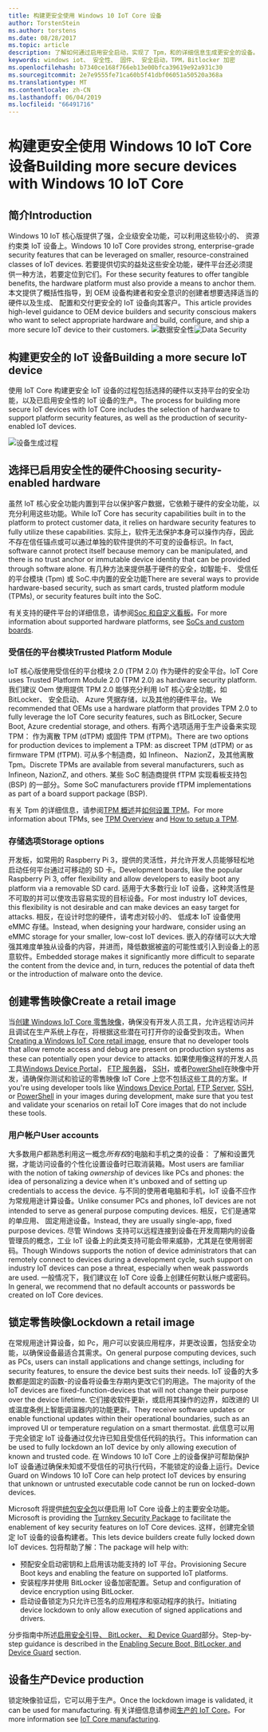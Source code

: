 ```yaml
---
title: 构建更安全使用 Windows 10 IoT Core 设备
author: TorstenStein
ms.author: torstens
ms.date: 08/28/2017
ms.topic: article
description: 了解如何通过启用安全启动，实现了 Tpm，和的详细信息生成更安全的设备。
keywords: windows iot、 安全性、 固件、 安全启动，TPM，Bitlocker 加密
ms.openlocfilehash: b7340ce168f766eb13e00bfca39619e92a931c30
ms.sourcegitcommit: 2e7e9555fe71ca60b5f41dbf06051a50520a368a
ms.translationtype: MT
ms.contentlocale: zh-CN
ms.lasthandoff: 06/04/2019
ms.locfileid: "66491716"
---
```

# <a name="building-more-secure-devices-with-windows-10-iot-core"></a><span data-ttu-id="aaabf-104">构建更安全使用 Windows 10 IoT Core 设备</span><span class="sxs-lookup"><span data-stu-id="aaabf-104">Building more secure devices with Windows 10 IoT Core</span></span>

## <a name="introduction"></a><span data-ttu-id="aaabf-105">简介</span><span class="sxs-lookup"><span data-stu-id="aaabf-105">Introduction</span></span>  

<span data-ttu-id="aaabf-106">Windows 10 IoT 核心版提供了强，企业级安全功能，可以利用这些较小的、 资源约束类 IoT 设备上。</span><span class="sxs-lookup"><span data-stu-id="aaabf-106">Windows 10 IoT Core provides strong, enterprise-grade security features that can be leveraged on smaller, resource-constrained classes of IoT devices.</span></span> <span data-ttu-id="aaabf-107">若要提供切实的益处这些安全功能，硬件平台还必须提供一种方法，若要定位到它们。</span><span class="sxs-lookup"><span data-stu-id="aaabf-107">For these security features to offer tangible benefits, the hardware platform must also provide a means to anchor them.</span></span> <span data-ttu-id="aaabf-108">本文提供了概括性指导，到 OEM 设备构建者和安全意识的创建者想要选择适当的硬件以及生成、 配置和交付更安全的 IoT 设备向其客户。</span><span class="sxs-lookup"><span data-stu-id="aaabf-108">This article provides high-level guidance to OEM device builders and security conscious makers who want to select appropriate hardware and build, configure, and ship a more secure IoT device to their customers.</span></span>
<span data-ttu-id="aaabf-109">![数据安全性](../media/SecurityFlowAndCertificates/DataRestExecutionMotion.png)</span><span class="sxs-lookup"><span data-stu-id="aaabf-109">![Data Security](../media/SecurityFlowAndCertificates/DataRestExecutionMotion.png)</span></span>

## <a name="building-a-more-secure-iot-device"></a><span data-ttu-id="aaabf-110">构建更安全的 IoT 设备</span><span class="sxs-lookup"><span data-stu-id="aaabf-110">Building a more secure IoT device</span></span>  
<span data-ttu-id="aaabf-111">使用 IoT Core 构建更安全 IoT 设备的过程包括选择的硬件以支持平台的安全功能，以及已启用安全性的 IoT 设备的生产。</span><span class="sxs-lookup"><span data-stu-id="aaabf-111">The process for building more secure IoT devices with IoT Core includes the selection of hardware to support platform security features, as well as the production of security-enabled IoT devices.</span></span>

![设备生成过程](../media/SecurityFlowAndCertificates/DeviceBuildProcess.png)


## <a name="choosing-security-enabled-hardware"></a><span data-ttu-id="aaabf-113">选择已启用安全性的硬件</span><span class="sxs-lookup"><span data-stu-id="aaabf-113">Choosing security-enabled hardware</span></span>
<span data-ttu-id="aaabf-114">虽然 IoT 核心安全功能内置到平台以保护客户数据，它依赖于硬件的安全功能，以充分利用这些功能。</span><span class="sxs-lookup"><span data-stu-id="aaabf-114">While IoT Core has security capabilities built in to the platform to protect customer data, it relies on hardware security features to fully utilize these capabilities.</span></span> <span data-ttu-id="aaabf-115">实际上，软件无法保护本身可以操作内存，因此不存在信任锚点或可以通过单独的软件提供的不可变的设备标识。</span><span class="sxs-lookup"><span data-stu-id="aaabf-115">In fact, software cannot protect itself because memory can be manipulated, and there is no trust anchor or immutable device identity that can be provided through software alone.</span></span> <span data-ttu-id="aaabf-116">有几种方法来提供基于硬件的安全，如智能卡、 受信任的平台模块 (Tpm) 或 SoC.中内置的安全功能</span><span class="sxs-lookup"><span data-stu-id="aaabf-116">There are several ways to provide hardware-based security, such as smart cards, trusted platform module (TPMs), or security features built into the SoC.</span></span> 

<span data-ttu-id="aaabf-117">有关支持的硬件平台的详细信息，请参阅[Soc 和自定义看板](https://docs.microsoft.com/en-us/windows/iot-core/learn-about-hardware/socsandcustomboards)。</span><span class="sxs-lookup"><span data-stu-id="aaabf-117">For more information about supported hardware platforms, see [SoCs and custom boards](https://docs.microsoft.com/en-us/windows/iot-core/learn-about-hardware/socsandcustomboards).</span></span> 

### <a name="trusted-platform-module"></a><span data-ttu-id="aaabf-118">受信任的平台模块</span><span class="sxs-lookup"><span data-stu-id="aaabf-118">Trusted Platform Module</span></span>
<span data-ttu-id="aaabf-119">IoT 核心版使用受信任的平台模块 2.0 (TPM 2.0) 作为硬件的安全平台。</span><span class="sxs-lookup"><span data-stu-id="aaabf-119">IoT Core uses Trusted Platform Module 2.0 (TPM 2.0) as hardware security platform.</span></span> <span data-ttu-id="aaabf-120">我们建议 Oem 使用提供 TPM 2.0 能够充分利用 IoT 核心安全功能，如 BitLocker、 安全启动、 Azure 凭据存储，以及其他的硬件平台。</span><span class="sxs-lookup"><span data-stu-id="aaabf-120">We recommended that OEMs use a hardware platform that provides TPM 2.0 to fully leverage the IoT Core security features, such as BitLocker, Secure Boot, Azure credential storage, and others.</span></span> <span data-ttu-id="aaabf-121">有两个选项适用于生产设备来实现 TPM： 作为离散 TPM (dTPM) 或固件 TPM (fTPM)。</span><span class="sxs-lookup"><span data-stu-id="aaabf-121">There are two options for production devices to implement a TPM: as discreet TPM (dTPM) or as firmware TPM (fTPM).</span></span> <span data-ttu-id="aaabf-122">可从多个制造商，如 Infineon、 NazionZ，及其他离散 Tpm。</span><span class="sxs-lookup"><span data-stu-id="aaabf-122">Discrete TPMs are available from several manufacturers, such as Infineon, NazionZ, and others.</span></span> <span data-ttu-id="aaabf-123">某些 SoC 制造商提供 fTPM 实现看板支持包 (BSP) 的一部分。</span><span class="sxs-lookup"><span data-stu-id="aaabf-123">Some SoC manufacturers provide fTPM implementations as part of a board support package (BSP).</span></span> 

<span data-ttu-id="aaabf-124">有关 Tpm 的详细信息，请参阅[TPM 概述](https://docs.microsoft.com/en-us/windows/iot-core/secure-your-device/tpm)并[如何设置 TPM](https://docs.microsoft.com/en-us/windows/iot-core/secure-your-device/setuptpm)。</span><span class="sxs-lookup"><span data-stu-id="aaabf-124">For more information about TPMs, see [TPM Overview](https://docs.microsoft.com/en-us/windows/iot-core/secure-your-device/tpm) and [How to setup a TPM](https://docs.microsoft.com/en-us/windows/iot-core/secure-your-device/setuptpm).</span></span>

### <a name="storage-options"></a><span data-ttu-id="aaabf-125">存储选项</span><span class="sxs-lookup"><span data-stu-id="aaabf-125">Storage options</span></span>
<span data-ttu-id="aaabf-126">开发板，如常用的 Raspberry Pi 3，提供的灵活性，并允许开发人员能够轻松地启动任何平台通过可移动的 SD 卡。</span><span class="sxs-lookup"><span data-stu-id="aaabf-126">Development boards, like the popular Raspberry Pi 3, offer flexibility and allow developers to easily boot any platform via a removable SD card.</span></span> <span data-ttu-id="aaabf-127">适用于大多数行业 IoT 设备，这种灵活性是不可取的并可以使攻击容易实现的目标设备。</span><span class="sxs-lookup"><span data-stu-id="aaabf-127">For most industry IoT devices, this flexibility is not desirable and can make devices an easy target for attacks.</span></span> <span data-ttu-id="aaabf-128">相反，在设计时您的硬件，请考虑对较小的、 低成本 IoT 设备使用 eMMC 存储。</span><span class="sxs-lookup"><span data-stu-id="aaabf-128">Instead, when designing your hardware, consider using an eMMC storage for your smaller, low-cost IoT devices.</span></span> <span data-ttu-id="aaabf-129">嵌入的存储可以大大增强其难度单独从设备的内容，并进而，降低数据被盗的可能性或引入到设备上的恶意软件。</span><span class="sxs-lookup"><span data-stu-id="aaabf-129">Embedded storage makes it significantly more difficult to separate the content from the device and, in turn, reduces the potential of data theft or the introduction of malware onto the device.</span></span>

## <a name="create-a-retail-image"></a><span data-ttu-id="aaabf-130">创建零售映像</span><span class="sxs-lookup"><span data-stu-id="aaabf-130">Create a retail image</span></span> 
<span data-ttu-id="aaabf-131">当[创建 Windows IoT Core 零售映像](https://docs.microsoft.com/windows-hardware/manufacture/iot/iot-core-manufacturing-guide)，确保没有开发人员工具，允许远程访问并且调试在生产系统上存在，将根据这些潜在可打开你的设备受到攻击。</span><span class="sxs-lookup"><span data-stu-id="aaabf-131">When [Creating a Windows IoT Core retail image](https://docs.microsoft.com/windows-hardware/manufacture/iot/iot-core-manufacturing-guide), ensure that no developer tools that allow remote access and debug are present on production systems as these can potentially open your device to attacks.</span></span> <span data-ttu-id="aaabf-132">如果使用像这样的开发人员工具[Windows Device Portal](https://docs.microsoft.com/en-us/windows/iot-core/manage-your-device/remotedisplay)， [FTP 服务器](https://docs.microsoft.com/en-us/windows/iot-core/connect-your-device/ftp)， [SSH](https://docs.microsoft.com/en-us/windows/iot-core/connect-your-device/ssh)，或者[PowerShell](https://docs.microsoft.com/en-us/windows/iot-core/connect-your-device/powershell)在映像中开发，请确保你测试和验证的零售映像 IoT Core 上您不包括这些工具的方案。</span><span class="sxs-lookup"><span data-stu-id="aaabf-132">If you're using developer tools like [Windows Device Portal](https://docs.microsoft.com/en-us/windows/iot-core/manage-your-device/remotedisplay), [FTP Server](https://docs.microsoft.com/en-us/windows/iot-core/connect-your-device/ftp), [SSH](https://docs.microsoft.com/en-us/windows/iot-core/connect-your-device/ssh), or [PowerShell](https://docs.microsoft.com/en-us/windows/iot-core/connect-your-device/powershell) in your images during development, make sure that you test and validate your scenarios on retail IoT Core images that do not include these tools.</span></span>

### <a name="user-accounts"></a><span data-ttu-id="aaabf-133">用户帐户</span><span class="sxs-lookup"><span data-stu-id="aaabf-133">User accounts</span></span>
<span data-ttu-id="aaabf-134">大多数用户都熟悉利用这一概念*所有权*的电脑和手机之类的设备： 了解和设置凭据，才能访问设备的个性化设置设备时已取消装箱。</span><span class="sxs-lookup"><span data-stu-id="aaabf-134">Most users are familiar with the notion of taking *ownership* of devices like PCs and phones: the idea of personalizing a device when it's unboxed and of setting up credentials to access the device.</span></span> <span data-ttu-id="aaabf-135">与不同的使用者电脑和手机，IoT 设备不应作为常规用途计算设备。</span><span class="sxs-lookup"><span data-stu-id="aaabf-135">Unlike consumer PCs and phones, IoT devices are not intended to serve as general purpose computing devices.</span></span> <span data-ttu-id="aaabf-136">相反，它们是通常的单应用、 固定用途设备。</span><span class="sxs-lookup"><span data-stu-id="aaabf-136">Instead, they are usually single-app, fixed purpose devices.</span></span> <span data-ttu-id="aaabf-137">尽管 Windows 支持可以远程连接到设备在开发周期内的设备管理员的概念，工业 IoT 设备上的此类支持可能会带来威胁，尤其是在使用弱密码。</span><span class="sxs-lookup"><span data-stu-id="aaabf-137">Though Windows supports the notion of device administrators that can remotely connect to devices during a development cycle, such support on industry IoT devices can pose a threat, especially when weak passwords are used.</span></span> <span data-ttu-id="aaabf-138">一般情况下，我们建议在 IoT Core 设备上创建任何默认帐户或密码。</span><span class="sxs-lookup"><span data-stu-id="aaabf-138">In general, we recommend that no default accounts or passwords be created on IoT Core devices.</span></span>

## <a name="lockdown-a-retail-image"></a><span data-ttu-id="aaabf-139">锁定零售映像</span><span class="sxs-lookup"><span data-stu-id="aaabf-139">Lockdown a retail image</span></span>
<span data-ttu-id="aaabf-140">在常规用途计算设备，如 Pc，用户可以安装应用程序，并更改设置，包括安全功能，以确保设备最适合其需求。</span><span class="sxs-lookup"><span data-stu-id="aaabf-140">On general purpose computing devices, such as PCs, users can install applications and change settings, including for security features, to ensure the device best suits their needs.</span></span> <span data-ttu-id="aaabf-141">IoT 设备的大多数都是固定的函数-的设备将设备生存期内更改它们的用途。</span><span class="sxs-lookup"><span data-stu-id="aaabf-141">The majority of the IoT devices are fixed-function-devices that will not change their purpose over the device lifetime.</span></span> <span data-ttu-id="aaabf-142">它们接收软件更新，或启用其操作的边界，如改进的 UI 或温度条例上智能调温器内的功能更新。</span><span class="sxs-lookup"><span data-stu-id="aaabf-142">They receive software updates or enable functional updates within their operational boundaries, such as an improved UI or temperature regulation on a smart thermostat.</span></span> <span data-ttu-id="aaabf-143">此信息可以用于完全锁定 IoT 设备通过仅允许已知且受信任代码的执行。</span><span class="sxs-lookup"><span data-stu-id="aaabf-143">This information can be used to fully lockdown an IoT device by only allowing execution of known and trusted code.</span></span> <span data-ttu-id="aaabf-144">在 Windows 10 IoT Core 上的设备保护可帮助保护 IoT 设备通过确保未知或不受信任的可执行代码，不能锁定的设备上运行。</span><span class="sxs-lookup"><span data-stu-id="aaabf-144">Device Guard on Windows 10 IoT Core can help protect IoT devices by ensuring that unknown or untrusted executable code cannot be run on locked-down devices.</span></span>

<span data-ttu-id="aaabf-145">Microsoft 将提供[统包安全包](https://github.com/ms-iot/security/tree/master/TurnkeySecurity)以便启用 IoT Core 设备上的主要安全功能。</span><span class="sxs-lookup"><span data-stu-id="aaabf-145">Microsoft is providing the [Turnkey Security Package](https://github.com/ms-iot/security/tree/master/TurnkeySecurity) to facilitate the enablement of key security features on IoT Core devices.</span></span> <span data-ttu-id="aaabf-146">这样，创建完全锁定 IoT 设备的设备构建者。</span><span class="sxs-lookup"><span data-stu-id="aaabf-146">This lets device builders create fully locked down IoT devices.</span></span> <span data-ttu-id="aaabf-147">包将帮助了解：</span><span class="sxs-lookup"><span data-stu-id="aaabf-147">The package will help with:</span></span>

* <span data-ttu-id="aaabf-148">预配安全启动密钥和上启用该功能支持的 IoT 平台。</span><span class="sxs-lookup"><span data-stu-id="aaabf-148">Provisioning Secure Boot keys and enabling the feature on supported IoT platforms.</span></span>
* <span data-ttu-id="aaabf-149">安装程序并使用 BitLocker 设备加密配置。</span><span class="sxs-lookup"><span data-stu-id="aaabf-149">Setup and configuration of device encryption using BitLocker.</span></span> 
* <span data-ttu-id="aaabf-150">启动设备锁定为只允许已签名的应用程序和驱动程序的执行。</span><span class="sxs-lookup"><span data-stu-id="aaabf-150">Initiating device lockdown to only allow execution of signed applications and drivers.</span></span>

<span data-ttu-id="aaabf-151">分步指南中所述[启用安全引导、 BitLocker、 和 Device Guard](https://docs.microsoft.com/en-us/windows/iot-core/secure-your-device/securebootandbitlocker)部分。</span><span class="sxs-lookup"><span data-stu-id="aaabf-151">Step-by-step guidance is described in the [Enabling Secure Boot, BitLocker, and Device Guard](https://docs.microsoft.com/en-us/windows/iot-core/secure-your-device/securebootandbitlocker) section.</span></span>

## <a name="device-production"></a><span data-ttu-id="aaabf-152">设备生产</span><span class="sxs-lookup"><span data-stu-id="aaabf-152">Device production</span></span>
<span data-ttu-id="aaabf-153">锁定映像验证后，它可以用于生产。</span><span class="sxs-lookup"><span data-stu-id="aaabf-153">Once the lockdown image is validated, it can be used for manufacturing.</span></span> <span data-ttu-id="aaabf-154">有关详细信息请参阅[生产的 IoT Core](https://docs.microsoft.com/en-us/windows-hardware/manufacture/iot/)。</span><span class="sxs-lookup"><span data-stu-id="aaabf-154">For more information see [IoT Core manufacturing](https://docs.microsoft.com/en-us/windows-hardware/manufacture/iot/).</span></span>
